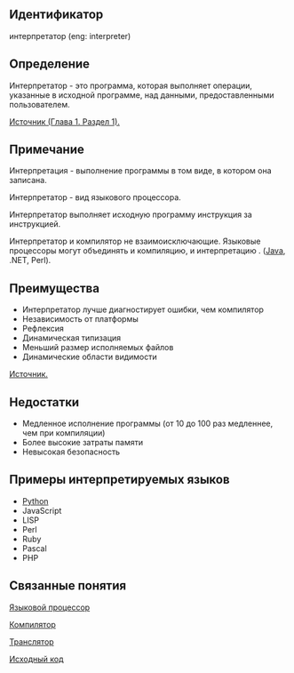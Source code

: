 ## Идентификатор
интерпретатор (eng: interpreter)


## Определение
Интерпретатор - это программа, которая выполняет операции, указанные в исходной программе, над данными, предоставленными пользователем.

[Источник (Глава 1. Раздел 1).](../bibliography/Aho-Compilers-book.md)


## Примечание
Интерпретация - выполнение программы в том виде, в котором она записана.

Интерпретатор - вид языкового процессора.

Интерпретатор выполняет исходную программу инструкция за инструкцией.

Интерпретатор и компилятор не взаимоисключающие. Языковые процессоры могут объединять и компиляцию, и интерпретацию .
([Java](../language/java/java_info.md), .NET, Perl).


## Преимущества
- Интерпретатор лучше диагностирует ошибки, чем компилятор
- Независимость от платформы
- Рефлексия
- Динамическая типизация
- Меньший размер исполняемых файлов
- Динамические области видимости

[Источник.](https://tproger.ru/translations/programming-concepts-compilation-vs-interpretation/)


## Недостатки
- Медленное исполнение программы (от 10 до 100 раз медленнее, чем при компиляции)
- Более высокие затраты памяти
- Невысокая безопасность


## Примеры интерпретируемых языков
- [Python](../language/python/python_info.md)
- JavaScript
- LISP
- Perl
- Ruby
- Pascal
- PHP


## Связанные понятия
[Языковой процессор](language_processor.md)

[Компилятор](compiler.md)

[Транслятор](translator.md)

[Исходный код](source_code.md)
